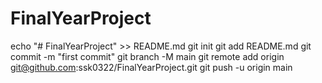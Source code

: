 # FinalYearProject
echo "# FinalYearProject" >> README.md
git init
git add README.md
git commit -m "first commit"
git branch -M main
git remote add origin git@github.com:ssk0322/FinalYearProject.git
git push -u origin main
